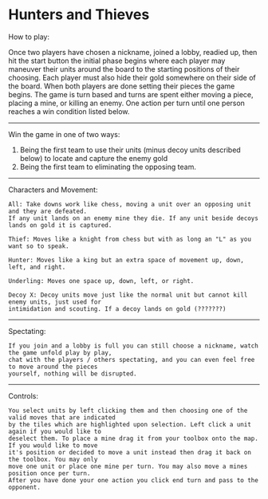 # Hunters and Thieves
How to play:
 
Once two players have chosen a nickname, joined a lobby, readied up, then hit the start button the initial phase begins where each player may maneuver their units around the board to the starting positions of their choosing. Each player must also hide their gold somewhere on their side of the board. When both players are done setting their pieces the game begins. The game is turn based and turns are spent either moving a piece, placing a mine, or killing an enemy. One action per turn until one person reaches a win condition listed below.  
_______________________________________________________________________________________________________________________________________

Win the game in one of two ways:

1. Being the first team to use their units (minus decoy units described below) to locate and capture the enemy gold 
2. Being the first team to eliminating the opposing team.
_______________________________________________________________________________________________________________________________________
 
Characters and Movement:
 
    All: Take downs work like chess, moving a unit over an opposing unit and they are defeated. 
    If any unit lands on an enemy mine they die. If any unit beside decoys lands on gold it is captured.
 
    Thief: Moves like a knight from chess but with as long an "L" as you want so to speak.
 
    Hunter: Moves like a king but an extra space of movement up, down, left, and right. 
 
    Underling: Moves one space up, down, left, or right.

    Decoy X: Decoy units move just like the normal unit but cannot kill enemy units, just used for
    intimidation and scouting. If a decoy lands on gold (???????)   
_______________________________________________________________________________________________________________________________________
 
Spectating:

    If you join and a lobby is full you can still choose a nickname, watch the game unfold play by play,
    chat with the players / others spectating, and you can even feel free to move around the pieces 
    yourself, nothing will be disrupted.
_______________________________________________________________________________________________________________________________________

Controls:

    You select units by left clicking them and then choosing one of the valid moves that are indicated
    by the tiles which are highlighted upon selection. Left click a unit again if you would like to 
    deselect them. To place a mine drag it from your toolbox onto the map. If you would like to move 
    it's position or decided to move a unit instead then drag it back on the toolbox. You may only 
    move one unit or place one mine per turn. You may also move a mines position once per turn. 
    After you have done your one action you click end turn and pass to the opponent. 

